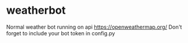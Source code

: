 # weatherbot
Normal weather bot running on api https://openweathermap.org/
Don't forget to include your bot token in config.py
